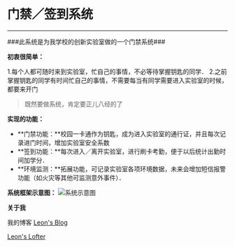 门禁／签到系统
==========
-----------------
###此系统是为我学校的创新实验室做的一个门禁系统###


**初衷很简单：**

1.每个人都可随时来到实验室，忙自己的事情，不必等待掌握钥匙的同学．
2.之前掌握钥匙的同学有时间忙自己的事情，不需要每当有同学需要进入实验室的时候，都要来开门

>既然要做系统，肯定要正儿八经的了


**实现的功能：**



- **门禁功能：**校园一卡通作为钥匙，成为进入实验室的通行证，并且每次记录进门时间，增加实验室安全系数
- **签到功能：**每次进入／离开实验室，进行刷卡考勤，便于以后统计出勤时间加学分．
- **环境监测：**拓展功能，可记录实验室各项环境数据，未来会增加短信报警功能（如火灾等其他可监测意外事件）．


**系统框架示意图：**
![系统示意图](http://ww4.sinaimg.cn/large/005yyi5Jjw1en7ccjlcdlj30q80i6tam.jpg)


**关于我**

我的博客
[Leon's Blog](http://leon.wxitsky.com)

[Leon's Lofter](http://leon-0516.lofter.com)


